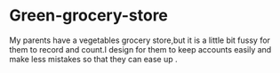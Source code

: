 # Green-grocery-store
My parents have a vegetables grocery store,but it is a little bit fussy for them to record and count.I design for them to keep accounts easily and make less mistakes so that they can ease up .
